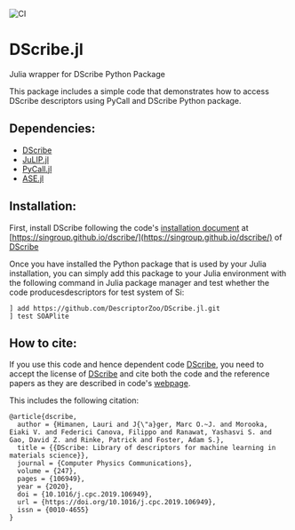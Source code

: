 ![CI](https://github.com/DescriptorZoo/DScribe.jl/workflows/CI/badge.svg)

# DScribe.jl
Julia wrapper for DScribe Python Package

This package includes a simple code that demonstrates how to access DScribe descriptors using PyCall and DScribe Python package. 

## Dependencies:

- [DScribe](https://github.com/SINGROUP/dscribe)
- [JuLIP.jl](https://github.com/JuliaMolSim/JuLIP.jl)
- [PyCall.jl](https://github.com/JuliaPy/PyCall.jl)
- [ASE.jl](https://github.com/JuliaMolSim/ASE.jl)

## Installation:

First, install DScribe following the code's [installation document](https://singroup.github.io/dscribe/latest/install.html) at [https://singroup.github.io/dscribe/](https://singroup.github.io/dscribe/) of [DScribe](https://github.com/SINGROUP/dscribe)

Once you have installed the Python package that is used by your Julia installation, you can simply add this package to your Julia environment with the following command in Julia package manager and test whether the code producesdescriptors for test system of Si:
```
] add https://github.com/DescriptorZoo/DScribe.jl.git
] test SOAPlite
```

## How to cite:

If you use this code and hence dependent code [DScribe](https://github.com/SINGROUP/dscribe), you need to accept the license of [DScribe](https://github.com/SINGROUP/dscribe) and cite both the code and the reference papers as they are described in code's [webpage](https://singroup.github.io/dscribe/latest/citing.html).

This includes the following citation:

```
@article{dscribe,
  author = {Himanen, Lauri and J{\"a}ger, Marc O.~J. and Morooka, Eiaki V. and Federici Canova, Filippo and Ranawat, Yashasvi S. and Gao, David Z. and Rinke, Patrick and Foster, Adam S.},
  title = {{DScribe: Library of descriptors for machine learning in materials science}},
  journal = {Computer Physics Communications},
  volume = {247},
  pages = {106949},
  year = {2020},
  doi = {10.1016/j.cpc.2019.106949},
  url = {https://doi.org/10.1016/j.cpc.2019.106949},
  issn = {0010-4655}
}
```
